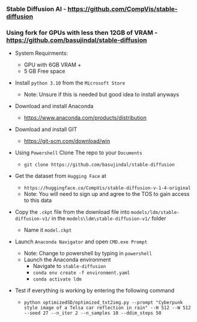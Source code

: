 ### Stable Diffusion AI - https://github.com/CompVis/stable-diffusion
### Using fork for GPUs with less then 12GB of VRAM  - https://github.com/basujindal/stable-diffusion

* System Requirments:
    * GPU with 6GB VRAM +
    * 5 GB Free space

* Install `python 3.10` from the `Microsoft Store` 
    * Note: Unsure if this is needed but good idea to install anyways 

* Download and install Anaconda
    * https://www.anaconda.com/products/distribution

* Download and install GIT
    * https://git-scm.com/download/win

* Using `Powershell` Clone The repo to your `Documents` 
   * `git clone https://github.com/basujindal/stable-diffusion`

* Get the dataset from `Hugging Face` at 
    *  `https://huggingface.co/CompVis/stable-diffusion-v-1-4-original`
    * Note: You will need to sign up and agree to the TOS to gain access to this data

* Copy the `.ckpt` file from the download file into `models/ldm/stable-diffusion-v1/` in the `models\ldm\stable-diffusion-v1/` folder
	* Name it `model.ckpt`

* Launch `Anaconda Navigator` and open `CMD.exe Prompt`
	* Note: Change to powershell by typing in `powershell`
    * Launch the Anaconda environment
		* Navigate to `stable-diffusion`
		* `conda env create -f environment.yaml`
		* `conda activate ldm`

* Test if everything is working by entering the following command
	* `python optimizedSD/optimized_txt2img.py --prompt "Cyberpunk style image of a Telsa car reflection in rain" --H 512 --W 512 --seed 27 --n_iter 2 --n_samples 10 --ddim_steps 50` 
